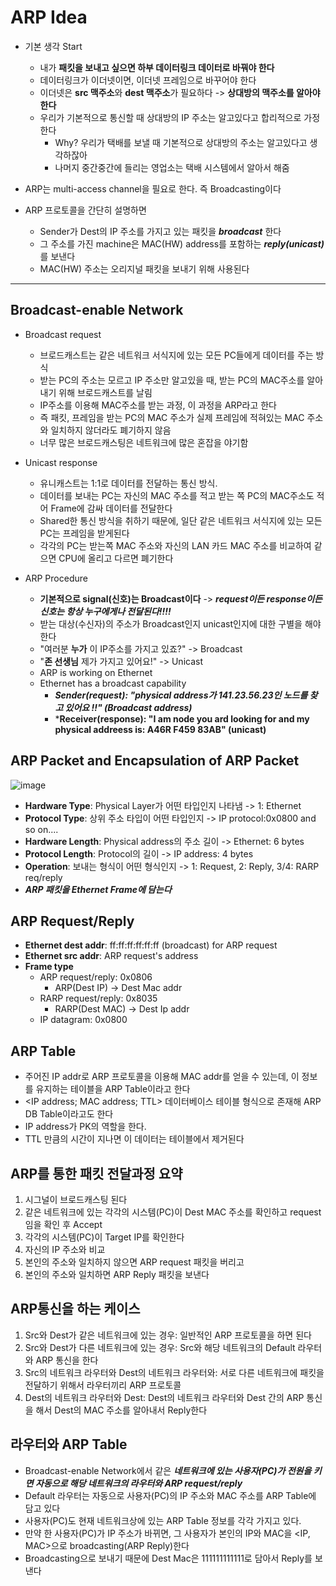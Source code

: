# ARP Idea
* 기본 생각 Start
  * 내가 **패킷을 보내고 싶으면 하부 데이터링크 데이터로 바꿔야 한다**
  * 데이터링크가 이더넷이면, 이더넷 프레임으로 바꾸어야 한다
  * 이더넷은 **src 맥주소**와 **dest 맥주소**가 필요하다 -> **상대방의 맥주소를 알아야한다**
  * 우리가 기본적으로 통신할 때 상대방의 IP 주소는 알고있다고 합리적으로 가정한다
    * Why? 우리가 택배를 보낼 때 기본적으로 상대방의 주소는 알고있다고 생각하잖아
    * 나머지 중간중간에 들리는 영업소는 택배 시스템에서 알아서 해줌
  
* ARP는 multi-access channel을 필요로 한다. 즉 Broadcasting이다
* ARP 프로토콜을 간단히 설명하면
  * Sender가 Dest의 IP 주소를 가지고 있는 패킷을 ***broadcast*** 한다
  * 그 주소를 가진 machine은 MAC(HW) address를 포함하는 ***reply(unicast)*** 를 보낸다
  * MAC(HW) 주소는 오리지널 패킷을 보내기 위해 사용된다
---
## Broadcast-enable Network
* Broadcast request
  * 브로드캐스트는 같은 네트워크 서식지에 있는 모든 PC들에게 데이터를 주는 방식
  * 받는 PC의 주소는 모르고 IP 주소만 알고있을 때, 받는 PC의 MAC주소를 알아내기 위해 브로드캐스트를 날림
  * IP주소를 이용해 MAC주소를 받는 과정, 이 과정을 ARP라고 한다
  * 즉 패킷, 프레임을 받는 PC의 MAC 주소가 실제 프레임에 적혀있는 MAC 주소와 일치하지 않더라도 폐기하지 않음
  * 너무 많은 브로드캐스팅은 네트워크에 많은 혼잡을 야기함
* Unicast response
  * 유니캐스트는 1:1로 데이터를 전달하는 통신 방식. 
  * 데이터를 보내는 PC는 자신의 MAC 주소를 적고 받는 쪽 PC의 MAC주소도 적어 Frame에 감싸 데이터를 전달한다
  * Shared한 통신 방식을 취하기 때문에, 일단 같은 네트워크 서식지에 있는 모든 PC는 프레임을 받게된다
  * 각각의 PC는 받는쪽 MAC 주소와 자신의 LAN 카드 MAC 주소를 비교하여 같으면 CPU에 올리고 다르면 폐기한다

* ARP Procedure
  * **기본적으로 signal(신호)는 Broadcast이다** -> ***request이든 response이든 신호는 항상 누구에게나 전달된다!!!!***
  * 받는 대상(수신자)의 주소가 Broadcast인지 unicast인지에 대한 구별을 해야한다
  * "여러분 **누가** 이 IP주소를 가지고 있죠?" -> Broadcast
  * "**존 선생님** 제가 가지고 있어요!" -> Unicast
  * ARP is working on Ethernet
  * Ethernet has a broadcast capability
    * ***Sender(request): "physical address가 141.23.56.23인 노드를 찾고 있어요 !!" (Broadcast address)***
    * ***Receiver(response): "I am node you ard looking for and my physical addreess is: A46R F459 83AB" (unicast)**


## ARP Packet and Encapsulation of ARP Packet
![image](https://user-images.githubusercontent.com/68818952/137331147-c1cac882-2435-4c19-9882-1d5c9b61c53e.png)
* **Hardware Type**: Physical Layer가 어떤 타입인지 나타냄 -> 1: Ethernet
* **Protocol Type**: 상위 주소 타입이 어떤 타입인지 -> IP protocol:0x0800 and so on....
* **Hardware Length**: Physical address의 주소 길이 -> Ethernet: 6 bytes
* **Protocol Length**: Protocol의 길이 ->  IP address: 4 bytes
* **Operation**: 보내는 형식이 어떤 형식인지 -> 1: Request, 2: Reply, 3/4: RARP req/reply 
* ***ARP 패킷을 Ethernet Frame에 담는다***

## ARP Request/Reply
* **Ethernet dest addr**: ff:ff:ff:ff:ff:ff (broadcast) for ARP request
* **Ethernet src addr**: ARP request's address
* **Frame type**
  * ARP request/reply: 0x0806
    * ARP(Dest IP) -> Dest Mac addr
  * RARP request/reply: 0x8035
    * RARP(Dest MAC) -> Dest Ip addr
  * IP datagram: 0x0800 

## ARP Table
* 주어진 IP addr로 ARP 프로토콜을 이용해 MAC addr를 얻을 수 있는데, 이 정보를 유지하는 테이블을 ARP Table이라고 한다
* <IP address; MAC address; TTL> 데이터베이스 테이블 형식으로 존재해 ARP DB Table이라고도 한다
* IP address가 PK의 역할을 한다.
* TTL 만큼의 시간이 지나면 이 데이터는 테이블에서 제거된다

## ARP를 통한 패킷 전달과정 요약
1. 시그널이 브로드캐스팅 된다
2. 같은 네트워크에 있는 각각의 시스템(PC)이 Dest MAC 주소를 확인하고 request임을 확인 후 Accept
3. 각각의 시스템(PC)이 Target IP를 확인한다
4. 자신의 IP 주소와 비교
5. 본인의 주소와 일치하지 않으면 ARP request 패킷을 버리고
6. 본인의 주소와 일치하면 ARP Reply 패킷을 보낸다

## ARP통신을 하는 케이스
1. Src와 Dest가 같은 네트워크에 있는 경우: 일반적인 ARP 프로토콜을 하면 된다
2. Src와 Dest가 다른 네트워크에 있는 경우: Src와 해당 네트워크의 Default 라우터와 ARP 통신을 한다
3. Src의 네트워크 라우터와 Dest의 네트워크 라우터와: 서로 다른 네트워크에 패킷을 전달하기 위해서 라우터끼리 ARP 프로토콜
4. Dest의 네트워크 라우터와 Dest: Dest의 네트워크 라우터와 Dest 간의 ARP 통신을 해서 Dest의 MAC 주소를 알아내서 Reply한다

## 라우터와 ARP Table
* Broadcast-enable Network에서 같은 **_네트워크에 있는 사용자(PC)가 전원을 키면 자동으로 해당 네트워크의 라우터와 ARP request/reply_**
* Default 라우터는 자동으로 사용자(PC)의 IP 주소와 MAC 주소를 ARP Table에 담고 있다
* 사용자(PC)도 현재 네트워크상에 있는 ARP Table 정보를 각각 가지고 있다.
* 만약 한 사용자(PC)가 IP 주소가 바뀌면, 그 사용자가 본인의 IP와 MAC을 <IP, MAC>으로 broadcasting(ARP Reply)한다
* Broadcasting으로 보내기 때문에 Dest Mac은 111111111111로 담아서 Reply를 보낸다
